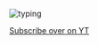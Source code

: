 ![typing](https://readme-typing-svg.herokuapp.com?font=cascade&color=EEEEEE&background=111111&center=true&vCenter=true&height=100&duration=2500&pause=500&lines=Heyo!;My+name+is+Hackthegamezjj.;You+can+call+me+jj.;I+like+to+hack+games;Like...;Blooket!;Check+out+my+repositories!)

<a href="https://youtube.com/@yareusomad907" id="yt-link">Subscribe over on YT</a>
